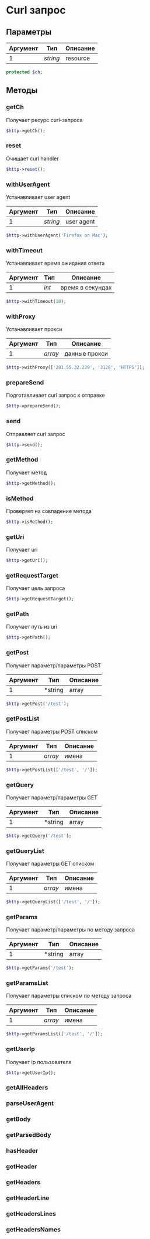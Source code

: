 # Curl запрос

## Параметры

| Аргумент | Тип | Описание |
|-----------|-----|----------|
| 1 | *string* | resource |

```php
protected $ch;
```

## Методы

### getCh

Получает ресурс curl-запроса

```php
$http->getCh();
```

### reset

Очищает curl handler

```php
$http->reset();
```

### withUserAgent

Устанавливает user agent

| Аргумент | Тип | Описание |
|-----------|-----|----------|
| 1 | *string* | user agent |

```php
$http->withUserAgent('Firefox on Mac');
```

### withTimeout

Устанавливает время ожидания ответа

| Аргумент | Тип | Описание |
|-----------|-----|----------|
| 1 | *int* | время в секундах |

```php
$http->withTimeout(10);
```

### withProxy

Устанавливает прокси

| Аргумент | Тип | Описание |
|-----------|-----|----------|
| 1 | *array* | данные прокси |

```php
$http->withProxy(['201.55.32.229', '3128', 'HTTPS']);
```

### prepareSend

Подготавливает curl запрос к отправке

```php
$http->prepareSend();
```

### send

Отправляет curl запрос

```php
$http->send();
```


### getMethod

Получает метод

```php
$http->getMethod();
```

### isMethod

Проверяет на совпадение метода

```php
$http->isMethod();
```

### getUri

Получает uri

```php
$http->getUri();
```

### getRequestTarget

Получает цель запроса

```php
$http->getRequestTarget();
```

### getPath

Получает путь из uri

```php
$http->getPath();
```

### getPost

Получает параметр/параметры POST

| Аргумент | Тип | Описание |
|-----------|-----|----------|
| 1 | *string|array|null* | имя или массив имен |

```php
$http->getPost('/test');
```

### getPostList

Получает параметры POST списком

| Аргумент | Тип | Описание |
|-----------|-----|----------|
| 1 | *array* | имена |

```php
$http->getPostList(['/test', '/']);
```

### getQuery

Получает параметр/параметры GET

| Аргумент | Тип | Описание |
|-----------|-----|----------|
| 1 | *string|array|null* | имя или массив имен |

```php
$http->getQuery('/test');
```

### getQueryList

Получает параметры GET списком

| Аргумент | Тип | Описание |
|-----------|-----|----------|
| 1 | *array* | имена |

```php
$http->getQueryList(['/test', '/']);
```

### getParams

Получает параметр/параметры по методу запроса

| Аргумент | Тип | Описание |
|-----------|-----|----------|
| 1 | *string|array|null* | имя или массив имен |

```php
$http->getParams('/test');
```

### getParamsList

Получает параметры списком по методу запроса

| Аргумент | Тип | Описание |
|-----------|-----|----------|
| 1 | *array* | имена |

```php
$http->getParamsList(['/test', '/']);
```

### getUserIp

Получает ip пользователя

```php
$http->getUserIp();
```

### getAllHeaders

### parseUserAgent

### getBody

### getParsedBody



### hasHeader

### getHeader

### getHeaders

### getHeaderLine

### getHeadersLines

### getHeadersNames

